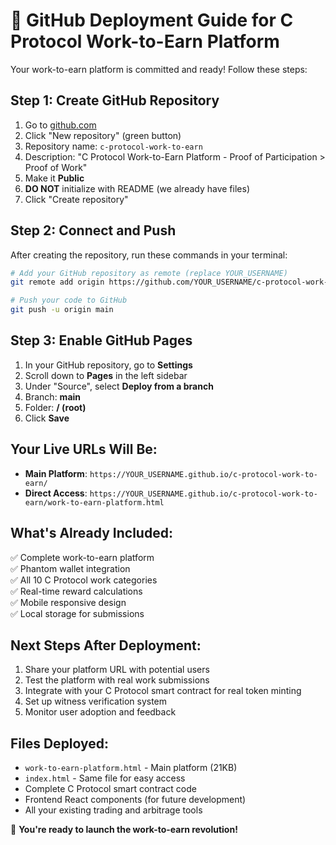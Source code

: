 # 🚀 GitHub Deployment Guide for C Protocol Work-to-Earn Platform

Your work-to-earn platform is committed and ready! Follow these steps:

## Step 1: Create GitHub Repository
1. Go to [github.com](https://github.com)
2. Click "New repository" (green button)
3. Repository name: `c-protocol-work-to-earn`
4. Description: "C Protocol Work-to-Earn Platform - Proof of Participation > Proof of Work"
5. Make it **Public** 
6. **DO NOT** initialize with README (we already have files)
7. Click "Create repository"

## Step 2: Connect and Push
After creating the repository, run these commands in your terminal:

```bash
# Add your GitHub repository as remote (replace YOUR_USERNAME)
git remote add origin https://github.com/YOUR_USERNAME/c-protocol-work-to-earn.git

# Push your code to GitHub
git push -u origin main
```

## Step 3: Enable GitHub Pages
1. In your GitHub repository, go to **Settings**
2. Scroll down to **Pages** in the left sidebar
3. Under "Source", select **Deploy from a branch**
4. Branch: **main** 
5. Folder: **/ (root)**
6. Click **Save**

## Your Live URLs Will Be:
- **Main Platform**: `https://YOUR_USERNAME.github.io/c-protocol-work-to-earn/`
- **Direct Access**: `https://YOUR_USERNAME.github.io/c-protocol-work-to-earn/work-to-earn-platform.html`

## What's Already Included:
✅ Complete work-to-earn platform  
✅ Phantom wallet integration  
✅ All 10 C Protocol work categories  
✅ Real-time reward calculations  
✅ Mobile responsive design  
✅ Local storage for submissions  

## Next Steps After Deployment:
1. Share your platform URL with potential users
2. Test the platform with real work submissions
3. Integrate with your C Protocol smart contract for real token minting
4. Set up witness verification system
5. Monitor user adoption and feedback

## Files Deployed:
- `work-to-earn-platform.html` - Main platform (21KB)
- `index.html` - Same file for easy access
- Complete C Protocol smart contract code
- Frontend React components (for future development)
- All your existing trading and arbitrage tools

🎉 **You're ready to launch the work-to-earn revolution!**